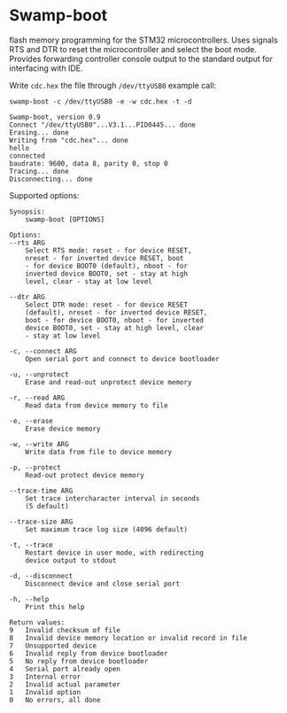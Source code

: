 # Swamp-boot

flash memory programming for the STM32 microcontrollers. Uses signals RTS and DTR to reset the microcontroller and select the boot mode. Provides forwarding controller console output to the standard output for interfacing with IDE.

Write `cdc.hex` the file through `/dev/ttyUSB0` example call:

```
swamp-boot -c /dev/ttyUSB0 -e -w cdc.hex -t -d

Swamp-boot, version 0.9
Connect "/dev/ttyUSB0"...V3.1...PID0445... done
Erasing... done
Writing from "cdc.hex"... done
hello
connected
baudrate: 9600, data 8, parity 0, stop 0
Tracing... done
Disconnecting... done
```

Supported options:

```
Synopsis:
	swamp-boot [OPTIONS] 

Options:
--rts ARG
	Select RTS mode: reset - for device RESET,
	nreset - for inverted device RESET, boot
	- for device BOOT0 (default), nboot - for
	inverted device BOOT0, set - stay at high
	level, clear - stay at low level

--dtr ARG
	Select DTR mode: reset - for device RESET
	(default), nreset - for inverted device RESET,
	boot - for device BOOT0, nboot - for inverted
	device BOOT0, set - stay at high level, clear
	- stay at low level

-c, --connect ARG
	Open serial port and connect to device bootloader

-u, --unprotect
	Erase and read-out unprotect device memory

-r, --read ARG
	Read data from device memory to file

-e, --erase
	Erase device memory

-w, --write ARG
	Write data from file to device memory

-p, --protect
	Read-out protect device memory

--trace-time ARG
	Set trace intercharacter interval in seconds
	(5 default)

--trace-size ARG
	Set maximum trace log size (4096 default)

-t, --trace
	Restart device in user mode, with redirecting
	device output to stdout

-d, --disconnect
	Disconnect device and close serial port

-h, --help
	Print this help

Return values:
9	Invalid checksum of file
8	Invalid device memory location or invalid record in file
7	Unsupported device
6	Invalid reply from device bootloader
5	No reply from device bootloader
4	Serial port already open
3	Internal error
2	Invalid actual parameter
1	Invalid option
0	No errors, all done
```
